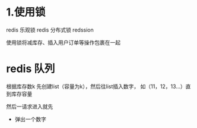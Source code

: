 # 1.使用锁
redis 乐观锁 
redis 分布式锁 redssion

使用锁将减库存、插入用户订单等操作包裹在一起


# redis 队列
根据库存数k 先创建list（容量为k），然后往list插入数字，
如（11，12，13...）直到库存容量

然后一请求进入就先

* 弹出一个数字

